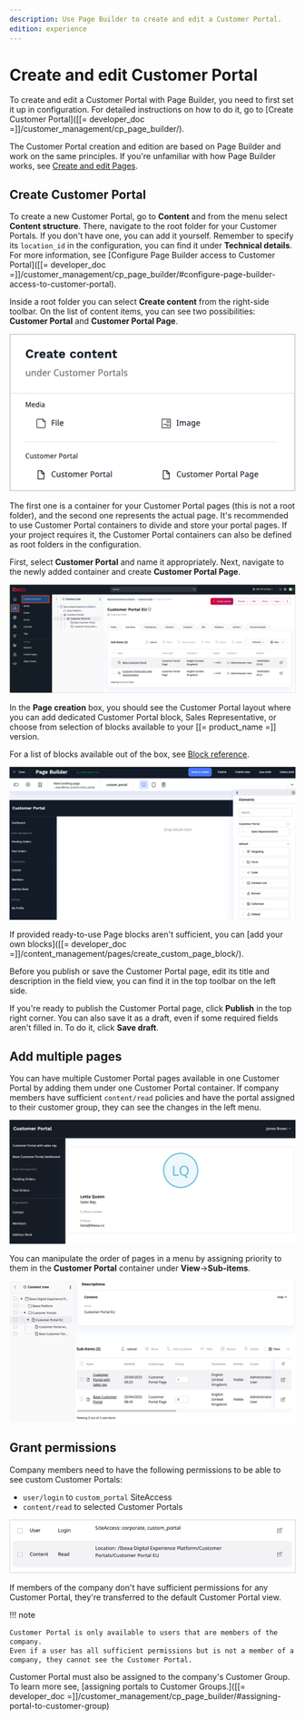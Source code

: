 ```yaml
---
description: Use Page Builder to create and edit a Customer Portal.
edition: experience
---
```


# Create and edit Customer Portal

To create and edit a Customer Portal with Page Builder, you need to first set it up in configuration.
For detailed instructions on how to do it, go to [Create Customer Portal]([[= developer_doc =]]/customer_management/cp_page_builder/).

The Customer Portal creation and edition are based on Page Builder and work on the same principles.
If you're unfamiliar with how Page Builder works, see [Create and edit Pages](create_edit_pages.md).

## Create Customer Portal

To create a new Customer Portal, go to **Content** and from the menu select **Content structure**.
There, navigate to the root folder for your Customer Portals. 
If you don't have one, you can add it yourself.
Remember to specify its `location_id` in the configuration, you can find it under **Technical details**.
For more information, see [Configure Page Builder access to Customer Portal]([[= developer_doc =]]/customer_management/cp_page_builder/#configure-page-builder-access-to-customer-portal).

Inside a root folder you can select **Create content** from the right-side toolbar.
On the list of content items, you can see two possibilities: **Customer Portal** and **Customer Portal Page**.

![Create content tab](img/cp_portal_vs_page.png)

The first one is a container for your Customer Portal pages (this is not a root folder), and the second one represents the actual page.
It's recommended to use Customer Portal containers to divide and store your portal pages.
If your project requires it, the Customer Portal containers can also be defined as root folders in the configuration.

First, select **Customer Portal** and name it appropriately.
Next, navigate to the newly added container and create **Customer Portal Page**. 

![Customer Portal container](img/cp_folder_for_portals.png)

In the **Page creation** box, you should see the Customer Portal layout where you can add dedicated Customer Portal block, Sales Representative, or choose from selection of blocks available to your [[= product_name =]] version.

For a list of blocks available out of the box, see [Block reference](block_reference.md).

![Page Builder view](img/cp_page_builder.png)

If provided ready-to-use Page blocks aren't sufficient, you can [add your own blocks]([[= developer_doc =]]/content_management/pages/create_custom_page_block/).

Before you publish or save the Customer Portal page, edit its title and description in the field view, you can find it in the top toolbar on the left side.

If you're ready to publish the Customer Portal page, click **Publish** in the top right corner.
You can also save it as a draft, even if some required fields aren't filled in.
To do it, click **Save draft**.

## Add multiple pages

You can have multiple Customer Portal pages available in one Customer Portal by adding them under one Customer Portal container.
If company members have sufficient `content/read` policies and have the portal assigned to their customer group, they can see the changes in the left menu.

![Multiple pages in one portal](img/cp_multiple_pages.png)

You can manipulate the order of pages in a menu by assigning priority to them in the **Customer Portal** container under **View**->**Sub-items**.

![Assigning page priority](img/cp_page_priority.png)

## Grant permissions

Company members need to have the following permissions to be able to see custom Customer Portals:

- `user/login` to `custom_portal` SiteAccess
- `content/read` to selected Customer Portals

![Customer Portal permissions](img/cp_permissions.png)

If members of the company don't have sufficient permissions for any Customer Portal, they're transferred to the default Customer Portal view.

!!! note

    Customer Portal is only available to users that are members of the company.
    Even if a user has all sufficient permissions but is not a member of a company, they cannot see the Customer Portal.

Customer Portal must also be assigned to the company's Customer Group. To learn more see, [assigning portals to Customer Groups.]([[= developer_doc =]]/customer_management/cp_page_builder/#assigning-portal-to-customer-group)

